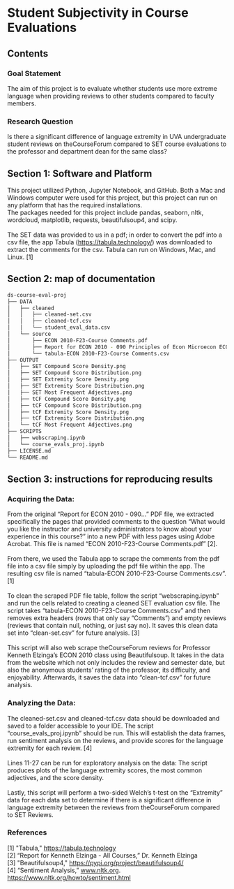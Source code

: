 # Student Subjectivity in Course Evaluations
## Contents
### Goal Statement
The aim of this project is to evaluate whether students use more extreme language when providing reviews to other students compared to faculty members. 
### Research Question
Is there a significant difference of language extremity in UVA undergraduate student reviews on theCourseForum compared to SET course evaluations to the professor and department dean for the same class?
## Section 1: Software and Platform
This project utilized Python, Jupyter Notebook, and GitHub. Both a Mac and Windows computer were used for this project, but this project can run on any platform that has the required installations. <br />
The packages needed for this project include pandas, seaborn, nltk, wordcloud, matplotlib, requests, beautifulsoup4, and scipy. <br /><br />
The SET data was provided to us in a pdf; in order to convert the pdf into a csv file, the app Tabula (https://tabula.technology/) was downloaded to extract the comments for the csv. Tabula can run on Windows, Mac, and Linux. [1] <br />
## Section 2: map of documentation
```bash
ds-course-eval-proj
├── DATA
│   ├── cleaned
│   │   ├── cleaned-set.csv
│   │   ├── cleaned-tcf.csv
│   │   └── student_eval_data.csv
│   └── source
│       ├── ECON 2010-F23-Course Comments.pdf
│       ├── Report for ECON 2010 - 090 Principles of Econ Microecon ECON 2010 - 091 Principles of Econ Microecon Kenneth  Elzing_c7e1b9b5-65a9-4b0f-90a9-047a67313099.pdf <br />
│       └── tabula-ECON 2010-F23-Course Comments.csv
├── OUTPUT
│   ├── SET Compound Score Density.png
│   ├── SET Compound Score Distribution.png
│   ├── SET Extremity Score Density.png
│   ├── SET Extremity Score Distribution.png
│   ├── SET Most Frequent Adjectives.png
│   ├── tCF Compound Score Density.png
│   ├── tCF Compound Score Distribution.png
│   ├── tCF Extremity Score Density.png
│   ├── tCF Extremity Score Distribution.png
│   └── tCF Most Frequent Adjectives.png
├── SCRIPTS
│   ├── webscraping.ipynb
│   └── course_evals_proj.ipynb
├── LICENSE.md
└── README.md
```

## Section 3: instructions for reproducing results
### Acquiring the Data:
From the original “Report for ECON 2010 - 090…” PDF file, we extracted specifically the pages that provided comments to the question “What would you like the instructor and university administrators to know about your experience in this course?” into a new PDF with less pages using Adobe Acrobat. This file is named “ECON 2010-F23-Course Comments.pdf” [2]. <br /><br />
From there, we used the Tabula app to scrape the comments from the pdf file into a csv file simply by uploading the pdf file within the app. The resulting csv file is named “tabula-ECON 2010-F23-Course Comments.csv”. [1] <br /><br />
To clean the scraped PDF file table, follow the script “webscraping.ipynb” and run the cells related to creating a cleaned SET evaluation csv file. The script takes “tabula-ECON 2010-F23-Course Comments.csv” and then removes extra headers (rows that only say “Comments”) and empty reviews (reviews that contain null, nothing, or just say no). It saves this clean data set into “clean-set.csv” for future analysis. [3] <br /><br />
This script will also web scrape theCourseForum reviews for Professor Kenneth Elzinga’s ECON 2010 class using Beautifulsoup. It takes in the data from the website which not only includes the review and semester date, but also the anonymous students’ rating of the professor, its difficulty, and enjoyability. Afterwards, it saves the data into “clean-tcf.csv” for future analysis.  <br />
### Analyzing the Data:
The cleaned-set.csv and cleaned-tcf.csv data should be downloaded and saved to a folder accessible to your IDE. The script “course_evals_proj.ipynb” should be run. This will establish the data frames, run sentiment analysis on the reviews, and provide scores for the language extremity for each review. [4] <br /><br />
Lines 11-27 can be run for exploratory analysis on the data: The script produces plots of the language extremity scores, the most common adjectives, and the score density. <br /><br />
Lastly, this script will perform a two-sided Welch’s t-test on the “Extremity” data for each data set to determine if there is a significant difference in language extremity between the reviews from theCourseForum compared to SET Reviews. 
### References
[1] "Tabula," https://tabula.technology <br />
[2] “Report for Kenneth Elzinga - All Courses,” Dr. Kenneth Elzinga <br />
[3] "Beautifulsoup4," https://pypi.org/project/beautifulsoup4/ <br />
[4] “Sentiment Analysis,” www.nltk.org. https://www.nltk.org/howto/sentiment.html <br />
